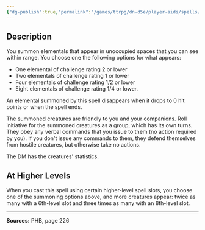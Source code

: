 ```yaml
---
{"dg-publish":true,"permalink":"/games/ttrpg/dn-d5e/player-aids/spells/level-4/conjure-minor-elementals/","tags":["ttrpg/dnd/5e","verbal","somatic","concentration","spell"],"noteIcon":""}
---
```



## Description
You summon elementals that appear in unoccupied spaces that you can see within range.
You choose one the following options for what appears:
- One elemental of challenge rating 2 or lower
- Two elementals of challenge rating 1 or lower
- Four elementals of challenge rating 1/2 or lower
- Eight elementals of challenge rating 1/4 or lower.

An elemental summoned by this spell disappears when it drops to 0 hit points or when the spell ends.

The summoned creatures are friendly to you and your companions.
Roll initiative for the summoned creatures as a group, which has its own turns.
They obey any verbal commands that you issue to them (no action required by you).
If you don't issue any commands to them, they defend themselves from hostile creatures, but otherwise take no actions.

The DM has the creatures' statistics.

## At Higher Levels
When you cast this spell using certain higher-level spell slots, you choose one of the summoning options above, and more creatures appear: twice as many with a 6th-level slot and three times as many with an 8th-level slot.

---

**Sources:** PHB, page 226
